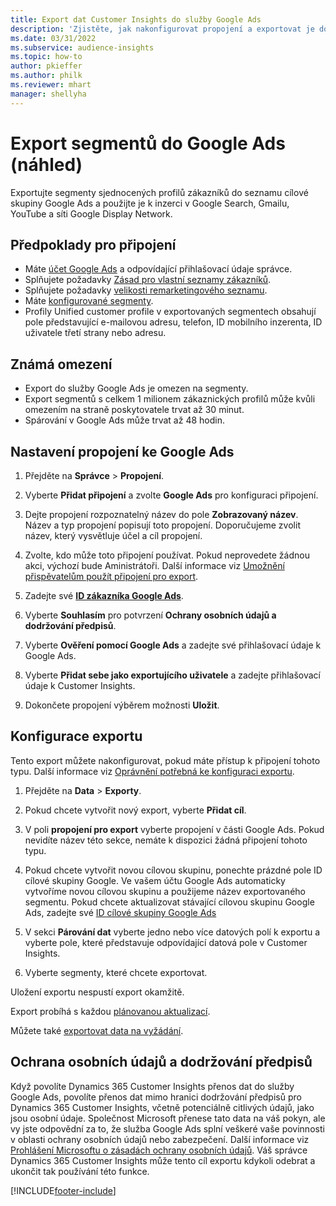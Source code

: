 ```yaml
---
title: Export dat Customer Insights do služby Google Ads
description: 'Zjistěte, jak nakonfigurovat propojení a exportovat je do Google Ads.'
ms.date: 03/31/2022
ms.subservice: audience-insights
ms.topic: how-to
author: pkieffer
ms.author: philk
ms.reviewer: mhart
manager: shellyha
---
```


# <a name="export-segments-to-google-ads-preview"></a>Export segmentů do Google Ads (náhled)

Exportujte segmenty sjednocených profilů zákazníků do seznamu cílové skupiny Google Ads a použijte je k inzerci v Google Search, Gmailu, YouTube a síti Google Display Network. 


## <a name="prerequisites-for-connection"></a>Předpoklady pro připojení

-   Máte [účet Google Ads](https://ads.google.com/) a odpovídající přihlašovací údaje správce.
-   Splňujete požadavky [Zásad pro vlastní seznamy zákazníků](https://support.google.com/adspolicy/answer/6299717).
-   Splňujete požadavky [velikosti remarketingového seznamu](https://support.google.com/google-ads/answer/7558048).
-   Máte [konfigurované segmenty](segments.md).
-   Profily Unified customer profile v exportovaných segmentech obsahují pole představující e-mailovou adresu, telefon, ID mobilního inzerenta, ID uživatele třetí strany nebo adresu.

## <a name="known-limitations"></a>Známá omezení

- Export do služby Google Ads je omezen na segmenty.
- Export segmentů s celkem 1 milionem zákaznických profilů může kvůli omezením na straně poskytovatele trvat až 30 minut. 
- Spárování v Google Ads může trvat až 48 hodin.

## <a name="set-up-connection-to-google-ads"></a>Nastavení propojení ke Google Ads

1. Přejděte na **Správce** > **Propojení**.

1. Vyberte **Přidat připojení** a zvolte **Google Ads** pro konfiguraci připojení.

1. Dejte propojení rozpoznatelný název do pole **Zobrazovaný název**. Název a typ propojení popisují toto propojení. Doporučujeme zvolit název, který vysvětluje účel a cíl propojení.

1. Zvolte, kdo může toto připojení používat. Pokud neprovedete žádnou akci, výchozí bude Aministrátoři. Další informace viz [Umožnění přispěvatelům použít připojení pro export](connections.md#allow-contributors-to-use-a-connection-for-exports).

1. Zadejte své **[ID zákazníka Google Ads](https://support.google.com/google-ads/answer/1704344)**.

1. Vyberte **Souhlasím** pro potvrzení **Ochrany osobních údajů a dodržování předpisů**.

1. Vyberte **Ověření pomocí Google Ads** a zadejte své přihlašovací údaje k Google Ads.

1. Vyberte **Přidat sebe jako exportujícího uživatele** a zadejte přihlašovací údaje k Customer Insights.

1. Dokončete propojení výběrem možnosti **Uložit**. 

## <a name="configure-an-export"></a>Konfigurace exportu

Tento export můžete nakonfigurovat, pokud máte přístup k připojení tohoto typu. Další informace viz [Oprávnění potřebná ke konfiguraci exportu](export-destinations.md#set-up-a-new-export).

1. Přejděte na **Data** > **Exporty**.

1. Pokud chcete vytvořit nový export, vyberte **Přidat cíl**.

1. V poli **propojení pro export** vyberte propojení v části Google Ads. Pokud nevidíte název této sekce, nemáte k dispozici žádná připojení tohoto typu.

1. Pokud chcete vytvořit novou cílovou skupinu, ponechte prázdné pole ID cílové skupiny Google. Ve vašem účtu Google Ads automaticky vytvoříme novou cílovou skupinu a použijeme název exportovaného segmentu. Pokud chcete aktualizovat stávající cílovou skupinu Google Ads, zadejte své [ID cílové skupiny Google Ads](https://support.google.com/google-ads/answer/7558048?hl=en#:~:text=Audience%20lists%20is%20a%20section,Display%20Network%20through%20remarketing%20campaigns.)

1. V sekci **Párování dat** vyberte jedno nebo více datových polí k exportu a vyberte pole, které představuje odpovídající datová pole v Customer Insights.

1. Vyberte segmenty, které chcete exportovat. 

Uložení exportu nespustí export okamžitě.

Export probíhá s každou [plánovanou aktualizací](system.md#schedule-tab). 

Můžete také [exportovat data na vyžádání](export-destinations.md#run-exports-on-demand). 

## <a name="data-privacy-and-compliance"></a>Ochrana osobních údajů a dodržování předpisů

Když povolíte Dynamics 365 Customer Insights přenos dat do služby Google Ads, povolíte přenos dat mimo hranici dodržování předpisů pro Dynamics 365 Customer Insights, včetně potenciálně citlivých údajů, jako jsou osobní údaje. Společnost Microsoft přenese tato data na váš pokyn, ale vy jste odpovědní za to, že služba Google Ads splní veškeré vaše povinnosti v oblasti ochrany osobních údajů nebo zabezpečení. Další informace viz [Prohlášení Microsoftu o zásadách ochrany osobních údajů](https://go.microsoft.com/fwlink/?linkid=396732).
Váš správce Dynamics 365 Customer Insights může tento cíl exportu kdykoli odebrat a ukončit tak používání této funkce.


[!INCLUDE[footer-include](../includes/footer-banner.md)]
